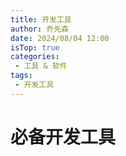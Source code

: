 ```yaml
---
title: 开发工具
author: 乔先森
date: 2024/08/04 12:00
isTop: true
categories:
 - 工具 & 软件
tags:
 - 开发工具
---
```


# 必备开发工具